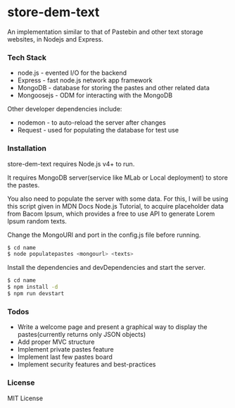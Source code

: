 # store-dem-text
An implementation similar to that of Pastebin and other text storage websites, in Nodejs and Express.

### Tech Stack

 - node.js - evented I/O for the backend
 - Express - fast node.js network app framework
 - MongoDB - database for storing the pastes and other related data
 - Mongoosejs - ODM for interacting with the MongoDB
 
Other developer dependencies include:

- nodemon - to auto-reload the server after changes
- Request - used for populating the database for test use

### Installation

store-dem-text requires Node.js v4+ to run.

It requires MongoDB server(service like MLab or Local deployment) to store the pastes.

You also need to populate the server with some data. For this, I will be using this script given in MDN Docs Node.js Tutorial, to acquire placeholder data from Bacom Ipsum, which provides a free to use API to generate Lorem Ipsum random texts.

Change the MongoURl and port in the config.js file before running.

```sh
$ cd name
$ node populatepastes <mongourl> <texts>
```
Install the dependencies and devDependencies and start the server.

```sh
$ cd name
$ npm install -d
$ npm run devstart
```

### Todos
- Write a welcome page and present a graphical way to display the pastes(currently returns only JSON objects)
- Add proper MVC structure
- Implement private pastes feature
- Implement last few pastes board
- Implement security features and best-practices

### License
MIT License